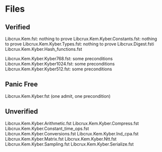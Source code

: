 Files
=====

Verified
--------
Libcrux.Kem.fst: nothing to prove
Libcrux.Kem.Kyber.Constants.fst: nothing to prove
Libcrux.Kem.Kyber.Types.fst: nothing to prove
Libcrux.Digest.fsti
Libcrux.Kem.Kyber.Hash_functions.fst

Libcrux.Kem.Kyber.Kyber768.fst: some preconditions
Libcrux.Kem.Kyber.Kyber1024.fst: some preconditions
Libcrux.Kem.Kyber.Kyber512.fst: some preconditions


Panic Free
--------

Libcrux.Kem.Kyber.fst (one admit, one precondition)



Unverified
----------
Libcrux.Kem.Kyber.Arithmetic.fst
Libcrux.Kem.Kyber.Compress.fst
Libcrux.Kem.Kyber.Constant_time_ops.fst
Libcrux.Kem.Kyber.Conversions.fst
Libcrux.Kem.Kyber.Ind_cpa.fst
Libcrux.Kem.Kyber.Matrix.fst
Libcrux.Kem.Kyber.Ntt.fst
Libcrux.Kem.Kyber.Sampling.fst
Libcrux.Kem.Kyber.Serialize.fst
